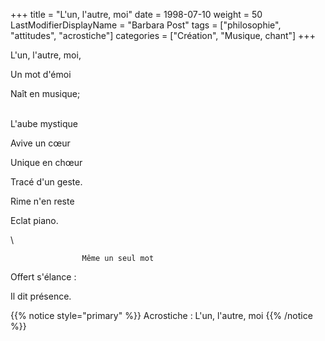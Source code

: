 +++
title = "L'un, l'autre, moi"
date = 1998-07-10
weight = 50
LastModifierDisplayName = "Barbara Post"
tags = ["philosophie", "attitudes", "acrostiche"]
categories = ["Création", "Musique, chant"]
+++

L'un, l'autre, moi,

Un mot d'émoi

Naît en musique;

 \
L'aube mystique

Avive un cœur

Unique en chœur

Tracé d'un geste.

Rime n'en reste

Eclat piano.

 \

                    Même un seul mot

Offert s'élance :

Il dit présence.

{{% notice style="primary" %}}
Acrostiche : L'un, l'autre, moi
{{% /notice %}}
